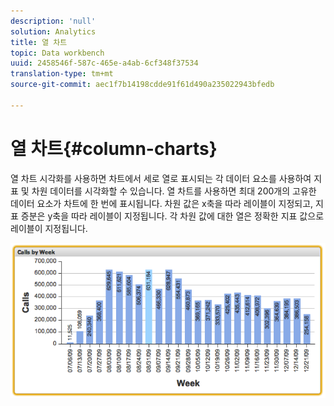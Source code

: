 ```yaml
---
description: 'null'
solution: Analytics
title: 열 차트
topic: Data workbench
uuid: 2458546f-587c-465e-a4ab-6cf348f37534
translation-type: tm+mt
source-git-commit: aec1f7b14198cdde91f61d490a235022943bfedb

---
```



# 열 차트{#column-charts}

열 차트 시각화를 사용하면 차트에서 세로 열로 표시되는 각 데이터 요소를 사용하여 지표 및 차원 데이터를 시각화할 수 있습니다. 열 차트를 사용하면 최대 200개의 고유한 데이터 요소가 차트에 한 번에 표시됩니다. 차원 값은 x축을 따라 레이블이 지정되고, 지표 증분은 y축을 따라 레이블이 지정됩니다. 각 차원 값에 대한 열은 정확한 지표 값으로 레이블이 지정됩니다.

![](assets/column1.png)

